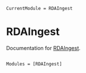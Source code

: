 ```@meta
CurrentModule = RDAIngest
```

# RDAIngest

Documentation for [RDAIngest](https://github.com/kobusherbst/RDAIngest.jl).

```@index
```

```@autodocs
Modules = [RDAIngest]
```
